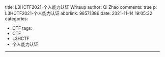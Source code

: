 title: L3HCTF2021-个人能力认证 Writeup
author: Qi Zhao
comments: true
p: L3HCTF2021-个人能力认证
abbrlink: 98571386
date: 2021-11-14 19:05:32
categories:
  - CTF
tags:
  - CTF
  - L3HCTF
  - 个人能力认证
---
